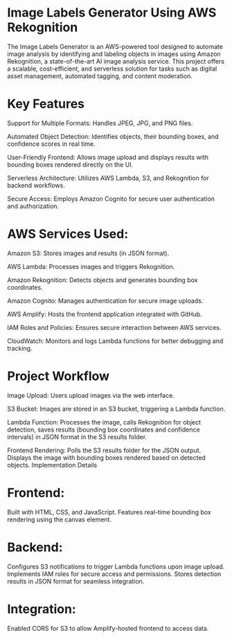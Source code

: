 # Image Labels Generator Using AWS Rekognition

The Image Labels Generator is an AWS-powered tool designed to automate image analysis by identifying and labeling objects in images using Amazon Rekognition, a state-of-the-art AI image analysis service. This project offers a scalable, cost-efficient, and serverless solution for tasks such as digital asset management, automated tagging, and content moderation.

# Key Features

Support for Multiple Formats: Handles JPEG, JPG, and PNG files.

Automated Object Detection: Identifies objects, their bounding boxes, and confidence scores in real time.

User-Friendly Frontend: Allows image upload and displays results with bounding boxes rendered directly on the UI.

Serverless Architecture: Utilizes AWS Lambda, S3, and Rekognition for backend workflows.

Secure Access: Employs Amazon Cognito for secure user authentication and authorization.

# AWS Services Used: 

Amazon S3: Stores images and results (in JSON format).

AWS Lambda: Processes images and triggers Rekognition.

Amazon Rekognition: Detects objects and generates bounding box coordinates.

Amazon Cognito: Manages authentication for secure image uploads.

AWS Amplify: Hosts the frontend application integrated with GitHub.

IAM Roles and Policies: Ensures secure interaction between AWS services.

CloudWatch: Monitors and logs Lambda functions for better debugging and tracking.

# Project Workflow

Image Upload: Users upload images via the web interface.

S3 Bucket: Images are stored in an S3 bucket, triggering a Lambda function.

Lambda Function: Processes the image, calls Rekognition for object detection, saves results (bounding box coordinates and confidence intervals) in JSON format in the S3 results folder.

Frontend Rendering: Polls the S3 results folder for the JSON output. Displays the image with bounding boxes rendered based on detected objects. Implementation Details

# Frontend: 
Built with HTML, CSS, and JavaScript. Features real-time bounding box rendering using the canvas element.

# Backend:
Configures S3 notifications to trigger Lambda functions upon image upload.
Implements IAM roles for secure access and permissions.
Stores detection results in JSON format for seamless integration.

# Integration: 
Enabled CORS for S3 to allow Amplify-hosted frontend to access data.
